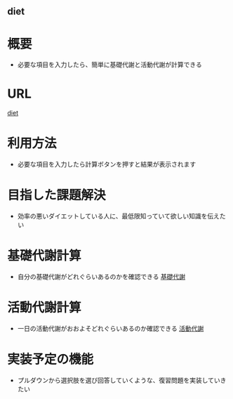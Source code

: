 ## diet

# 概要
* 必要な項目を入力したら、簡単に基礎代謝と活動代謝が計算できる

# URL
[diet](https://diet37.herokuapp.com/"diet")

# 利用方法	
* 必要な項目を入力したら計算ボタンを押すと結果が表示されます

# 目指した課題解決
* 効率の悪いダイエットしている人に、最低限知っていて欲しい知識を伝えたい

# 基礎代謝計算
* 自分の基礎代謝がどれぐらいあるのかを確認できる
[基礎代謝](https://gyazo.com/a85fbc851de5faf93e6ae915c0dce511"基礎代謝")


# 活動代謝計算
* 一日の活動代謝がおおよそどれぐらいあるのか確認できる
[活動代謝](https://gyazo.com/28ec5683c7adcbd97923a42f9f20df5b"活動代謝")


# 実装予定の機能
* プルダウンから選択肢を選び回答していくような、復習問題を実装していきたい

